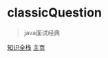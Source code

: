 
# classicQuestion


> java面试经典


[知识全栈](https://www.pdai.tech/)
[主页](https://strawqqhat.github.io/)